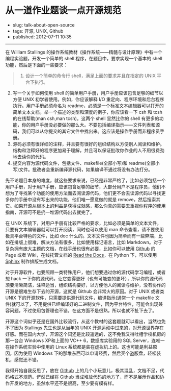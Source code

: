 # 从一道作业题谈一点开源规范

- slug: talk-about-open-source
- tags: 开源, UNIX, Github
- published: 2012-07-11 10:35

-----------------------    

在 William Stallings 的操作系统教材《操作系统——精髓与设计原理》中有一个编程实验题，开发一个简单的 shell 程序，在题目中，要求实现一个基本的 shell 功能，然后是下面的一些要求：

> 1. 设计一个简单的命令行 shell，满足上面的要求并且在指定的 UNIX 平台下执行。
2. 写一个关于如何使用 shell 的简单用户手册，用户手册应该包含足够的细节以方便 UNIX 初学者使用。例如，你应该解释 I/O 重定向、程序环境和后台程序执行。用户手册必须命名为 readme，必须是一个标准文本编辑器可以打开的简单文本文档。举一个描述的类型和深度的例子，你应该看一下 csh 和 tcsh 的在线帮助(man csh,man tcsh)。这两个 shell 显然比你的 shell 有更多的功能，你的用户手册没必要做的那么大。不要包括编译指示——文件列表和源码，我们可以从你提交的其它文件中找出来。这应该是操作手册而非程序员手册。
3. 源码必须有很详细的注释，并且要有很好的组织结构以方便别人阅读和维护。结构和注释好的程序更加易于理解，并且可以保证批改你作业的人不用很费劲地去读你的代码。
4. 提交内容为源代码文件，包括文件、makefile(全部小写)和 readme(全部小写)文件。批改者会重新编译源代码，如果编译不通过将没有办法打分。

先不论题目本身的难度，就这些要求来说，已经是非常严格了，比如必须包括一个用户手册，对于用户手册，应该包含足够的细节，大部分用户不是程序员，他们不想为了寻找某个功能的使用方法而去阅读源代码，他们更不会去读源代码以寻找更多你的手册中没有写出来的功能，他们唯一愿意做的就是 remove，然后搜索其它。如果开源从根本上的利益是获得成就感，那么你真的需要去重视你程序的使用指南，开源可不是扔一堆源代码出去就完了。

在 UNIX 系统下，对用户手册有比较严格的要求，比如必须是简单的文本文件，只要有文本编辑器就可以打开阅读，同时也可以使用 man 命令查看，请不要使用极具平台特色的文件，比如 doc 什么的。文本文件也因为简单而有一些弊端，比如在排版上很难，解决方法有很多，比如使用标记语言，比如 Markdown。对于复杂拥有庞大主题的文档，在线手册也很有必要，比如你可以使用 [Github][1] 的 Page 或者 Wiki，在线托管文档的 [Read the Docs][2]，在 Python 下，可以使用 [Sphinx][3] 制作排版生成文档。

对于开源软件，也要照顾一类特殊用户，他们想要通过你的源代码学习编程，或者想 hack 一下你的源代码，让它变得更好（也有可能变的更坏），所以你的源代码须要清晰简洁，注释适当，组织结构要好，以方便他人的阅读与维护，没有协作的开源是很难生存下去的开源，这就是 Github 会非常火的原因。对于 UNIX 或者类 UNIX 下的开源软件，只需要提供源代码文件，编译指示(通常一个 makefile 文件)就可以了，不用提供已经编译好的二进制文件，因为平台特性，可能会出现兼容问题，不过使用包管理也不错，在这方面不是很熟，所以也就不扯下去了。

开源这个词似乎还是在国外比较流行，从这个教材的这套题就可以看出，当然也免不了因为 Stallings 先生也是从当年的 UNIX 开源运动中过来的，对开源世界存在好感。而在国内大学，开源这个词还是比较遥远的，这不免我又得吐槽学校机房的那一台台 Windows XP和上面的 VC++ 6，数据库实验用的 SQL Server，连唯一在操作系统实验中使用的 Linux 系统都是装在虚拟机上的。这也可能是利益原因，因为使用 Windows 下的那堆东西可以申请经费，然后买个盗版盘，轻松装机，感觉还不错。

我得开始自我反思了，放在 [Github][4] 上的几个小玩意儿，极其混乱，文档不足，代码格式不规范。俨然已经将 Github 当成堆放代码的地方了，而不是展示作品和协作开发的地方，虽然水平还不是很高，至少要有模有样。


[1]:https://github.com/
[2]:http://readthedocs.org/
[3]:http://sphinx.pocoo.org/
[4]:https://github.com/SerhoLiu


